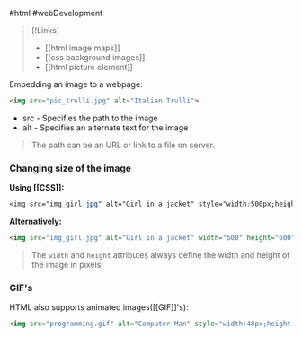#html #webDevelopment 

>[!Links]
>- [[html image maps]]
>- [[css background images]]
>- [[html picture element]]

Embedding an image to a webpage:
```html
<img src="pic_trulli.jpg" alt="Italian Trulli">
```

- src - Specifies the path to the image
- alt - Specifies an alternate text for the image
>The path can be an URL or link to a file on server.

### **Changing size of the image**
**Using [[CSS]]:**
```css
<img src="img_girl.jpg" alt="Girl in a jacket" style="width:500px;height:600px;">
```

**Alternatively:**
```html
<img src="img_girl.jpg" alt="Girl in a jacket" width="500" height="600">
```

>The `width` and `height` attributes always define the width and height of the image in pixels.

### **GIF's**
HTML also supports animated images([[GIF]]'s):
```html
<img src="programming.gif" alt="Computer Man" style="width:48px;height:48px;">
```